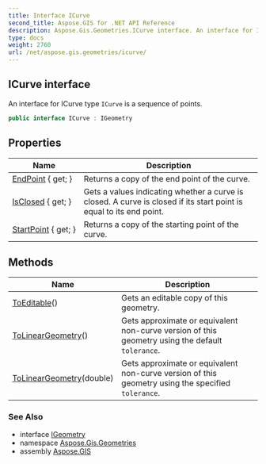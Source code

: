 ```yaml
---
title: Interface ICurve
second_title: Aspose.GIS for .NET API Reference
description: Aspose.Gis.Geometries.ICurve interface. An interface for ICurve type ICurve is a sequence of points
type: docs
weight: 2760
url: /net/aspose.gis.geometries/icurve/
---
```

## ICurve interface

An interface for ICurve type `ICurve` is a sequence of points.

```csharp
public interface ICurve : IGeometry
```

## Properties

| Name | Description |
| --- | --- |
| [EndPoint](../../aspose.gis.geometries/icurve/endpoint/) { get; } | Returns a copy of the end point of the curve. |
| [IsClosed](../../aspose.gis.geometries/icurve/isclosed/) { get; } | Gets a values indicating whether a curve is closed. A curve is closed if its start point is equal to its end point. |
| [StartPoint](../../aspose.gis.geometries/icurve/startpoint/) { get; } | Returns a copy of the starting point of the curve. |

## Methods

| Name | Description |
| --- | --- |
| [ToEditable](../../aspose.gis.geometries/icurve/toeditable/)() | Gets an editable copy of this geometry. |
| [ToLinearGeometry](../../aspose.gis.geometries/icurve/tolineargeometry/#tolineargeometry)() | Gets approximate or equivalent non-curve version of this geometry using the default `tolerance`. |
| [ToLinearGeometry](../../aspose.gis.geometries/icurve/tolineargeometry/#tolineargeometry_1)(double) | Gets approximate or equivalent non-curve version of this geometry using the specified `tolerance`. |

### See Also

* interface [IGeometry](../igeometry/)
* namespace [Aspose.Gis.Geometries](../../aspose.gis.geometries/)
* assembly [Aspose.GIS](../../)


